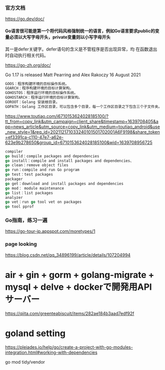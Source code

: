 ### 官方文档
https://go.dev/doc/

#### Go语言很可能是第一个将代码风格强制统一的语言，例如Go语言要求public的变量必须以大写字母开头，private变量则以小写字母开头

其一是defer关键字。defer语句的含义是不管程序是否出现异常，均 在函数退出时自动执行相关代码。

https://go-zh.org/doc/

Go 1.17 is released
Matt Pearring and Alex Rakoczy
16 August 2021

```GO
GOOS：程序构建环境的目标操作系统。
GOARCH：程序构建环境的目标计算架构。
GOHOSTOS：程序运行环境的目标操作系统。
GOHOSTARCH：程序运行环境的目标计算架构。
GOROOT：Golang 安装根目录。
GOPATH：Golang 工作区目录，可以包含多个目录，每一个工作区目录之下包含三个子文件夹。
```
https://www.toutiao.com/i6710153624028185100/?tt_from=copy_link&utm_campaign=client_share&timestamp=1639708405&app=news_article&utm_source=copy_link&utm_medium=toutiao_android&use_new_style=1&req_id=202112171033240101501702001A6F9198&share_token=ef3391ca-c110-47e7-a62e-623e9b278650&group_id=6710153624028185100&wid=1639708956725
```GO
compiler
go build：compile packages and dependencies
go install：compile and install packages and dependencies、
go clean：remove object files
go run：compile and run Go program
go test：test packages
packager
go get：download and install packages and dependencies
go mod： module maintenance
go list：list packages
analyzer
go vet：run go tool vet on packages
go tool pprof
```

### Go指南，练习一遍
https://go-tour-jp.appspot.com/moretypes/1

### page looking
https://blog.csdn.net/qq_34896199/article/details/107204994

# air + gin + gorm + golang-migrate + mysql + delve + dockerで開発用APIサーバー
https://qiita.com/greenteabiscuit/items/282ae184b3aad7edf92f

# goland setting
https://pleiades.io/help/go/create-a-project-with-go-modules-integration.html#working-with-dependencies

go mod tidy/vendor
